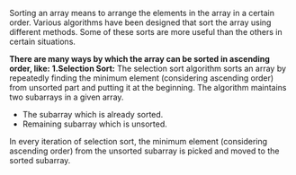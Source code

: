 Sorting an array means to arrange the elements in the array in a certain order. Various algorithms have been designed that sort the array using different methods. Some of these sorts are more useful than the others in certain situations.

**There are many ways by which the array can be sorted in ascending order, like:**
**1.Selection Sort:** The selection sort algorithm sorts an array by repeatedly finding the minimum element (considering ascending order) from unsorted part and putting it at the beginning. The algorithm maintains two subarrays in a given array.

 - The subarray which is already sorted. 
 - Remaining subarray which is
   unsorted.

In every iteration of selection sort, the minimum element (considering ascending order) from the unsorted subarray is picked and moved to the sorted subarray.


